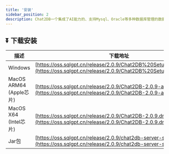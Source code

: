 ```yaml
---
title: '安装'
sidebar_position: 2
description: Chat2DB一个集成了AI能力的、支持Mysql、Oracle等多种数据库管理的数据库客户端工具
---
```


## ⏬ 下载安装
| 描述                   | 下载地址                                                                                                                               |
|-----------------------|------------------------------------------------------------------------------------------------------------------------------------|
| Windows               | [https://oss.sqlgpt.cn/release/2.0.9/Chat2DB%20Setup%202.0.9.exe](https://oss.sqlgpt.cn/release/2.0.9/Chat2DB%20Setup%202.0.9.exe) |
| MacOS ARM64 (Apple芯片) | [https://oss.sqlgpt.cn/release/2.0.9/Chat2DB-2.0.9-arm64.dmg](https://oss.sqlgpt.cn/release/2.0.9/Chat2DB-2.0.9-arm64.dmg)         |
| MacOS X64 (Intel芯片)   | [https://oss.sqlgpt.cn/release/2.0.9/Chat2DB-2.0.9.dmg](https://oss.sqlgpt.cn/release/2.0.9/Chat2DB-2.0.9.dmg)                     |
| Jar包                  | [https://oss.sqlgpt.cn/release/2.0.9/chat2db-server-start.zip](https://oss.sqlgpt.cn/release/2.0.9/chat2db-server-start.zip)       |